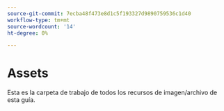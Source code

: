 ```yaml
---
source-git-commit: 7ecba48f473e8d1c5f193327d9890759536c1d40
workflow-type: tm+mt
source-wordcount: '14'
ht-degree: 0%

---
```

# Assets

Esta es la carpeta de trabajo de todos los recursos de imagen/archivo de esta guía.
